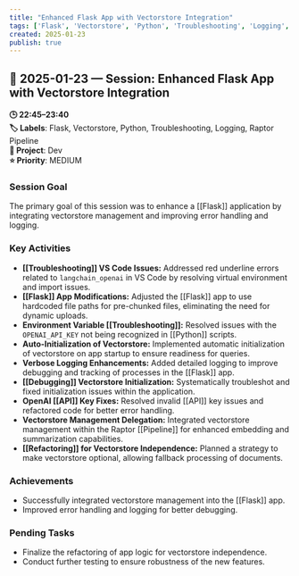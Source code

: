 ```yaml
---
title: "Enhanced Flask App with Vectorstore Integration"
tags: ['Flask', 'Vectorstore', 'Python', 'Troubleshooting', 'Logging', 'Raptor Pipeline']
created: 2025-01-23
publish: true
---
```


## 📅 2025-01-23 — Session: Enhanced Flask App with Vectorstore Integration

**🕒 22:45–23:40**  
**🏷️ Labels**: Flask, Vectorstore, Python, Troubleshooting, Logging, Raptor Pipeline  
**📂 Project**: Dev  
**⭐ Priority**: MEDIUM  


### Session Goal
The primary goal of this session was to enhance a [[Flask]] application by integrating vectorstore management and improving error handling and logging.

### Key Activities
- **[[Troubleshooting]] VS Code Issues:** Addressed red underline errors related to `langchain_openai` in VS Code by resolving virtual environment and import issues.
- **[[Flask]] App Modifications:** Adjusted the [[Flask]] app to use hardcoded file paths for pre-chunked files, eliminating the need for dynamic uploads.
- **Environment Variable [[Troubleshooting]]:** Resolved issues with the `OPENAI_API_KEY` not being recognized in [[Python]] scripts.
- **Auto-Initialization of Vectorstore:** Implemented automatic initialization of vectorstore on app startup to ensure readiness for queries.
- **Verbose Logging Enhancements:** Added detailed logging to improve debugging and tracking of processes in the [[Flask]] app.
- **[[Debugging]] Vectorstore Initialization:** Systematically troubleshot and fixed initialization issues within the application.
- **OpenAI [[API]] Key Fixes:** Resolved invalid [[API]] key issues and refactored code for better error handling.
- **Vectorstore Management Delegation:** Integrated vectorstore management within the Raptor [[Pipeline]] for enhanced embedding and summarization capabilities.
- **[[Refactoring]] for Vectorstore Independence:** Planned a strategy to make vectorstore optional, allowing fallback processing of documents.

### Achievements
- Successfully integrated vectorstore management into the [[Flask]] app.
- Improved error handling and logging for better debugging.

### Pending Tasks
- Finalize the refactoring of app logic for vectorstore independence.
- Conduct further testing to ensure robustness of the new features.

